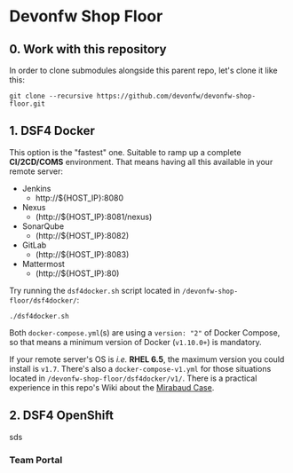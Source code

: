 # Devonfw Shop Floor

## 0. Work with this repository

In order to clone submodules alongside this parent repo, let's clone it like this:

`git clone --recursive https://github.com/devonfw/devonfw-shop-floor.git`

## 1. DSF4 Docker

This option is the "fastest" one. Suitable to ramp up a complete **CI/2CD/COMS** environment. That means having all this available in your remote server:

- Jenkins       
    - http://${HOST_IP}:8080
- Nexus
    - (http://${HOST_IP}:8081/nexus)
- SonarQube
    - (http://${HOST_IP}:8082)
- GitLab
    - (http://${HOST_IP}:8083)
- Mattermost
    - (http://${HOST_IP}:80)

Try running the `dsf4docker.sh` script located in `/devonfw-shop-floor/dsf4docker/`:

    ./dsf4docker.sh

Both `docker-compose.yml`(s) are using a `version: "2"` of Docker Compose, so that means a minimum version of Docker (`v1.10.0+`) is mandatory.

If your remote server's OS is _i.e._ **RHEL 6.5**, the maximum version you could install is `v1.7`. There's also a `docker-compose-v1.yml` for those situations located in `/devonfw-shop-floor/dsf4docker/v1/`. There is a practical experience in this repo's Wiki about the [Mirabaud Case](https://github.com/devonfw/devonfw-shop-floor/wiki/mirabaud-cicd-environment-setup).

## 2. DSF4 OpenShift

sds

### Team Portal

